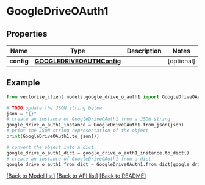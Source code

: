 # GoogleDriveOAuth1


## Properties

Name | Type | Description | Notes
------------ | ------------- | ------------- | -------------
**config** | [**GOOGLEDRIVEOAUTHConfig**](GOOGLEDRIVEOAUTHConfig.md) |  | [optional] 

## Example

```python
from vectorize_client.models.google_drive_o_auth1 import GoogleDriveOAuth1

# TODO update the JSON string below
json = "{}"
# create an instance of GoogleDriveOAuth1 from a JSON string
google_drive_o_auth1_instance = GoogleDriveOAuth1.from_json(json)
# print the JSON string representation of the object
print(GoogleDriveOAuth1.to_json())

# convert the object into a dict
google_drive_o_auth1_dict = google_drive_o_auth1_instance.to_dict()
# create an instance of GoogleDriveOAuth1 from a dict
google_drive_o_auth1_from_dict = GoogleDriveOAuth1.from_dict(google_drive_o_auth1_dict)
```
[[Back to Model list]](../README.md#documentation-for-models) [[Back to API list]](../README.md#documentation-for-api-endpoints) [[Back to README]](../README.md)


